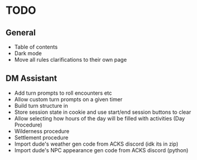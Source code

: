 # TODO

## General

- Table of contents
- Dark mode
- Move all rules clarifications to their own page

## DM Assistant
- Add turn prompts to roll encounters etc
- Allow custom turn prompts on a given timer
- Build turn structure in
- Store session state in cookie and use start/end session buttons to clear
- Allow selecting how hours of the day will be filled with activities (Day Procedure)
- Wilderness procedure
- Settlement procedure
- Import dude's weather gen code from ACKS discord (idk its in zip)
- Import dude's NPC appearance gen code from ACKS discord (python)
